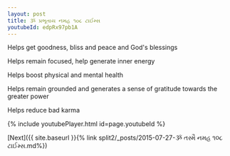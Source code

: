 ```yaml
---
layout: post
title: ૐ પ્રભૂતાય નમહ ૧૦૮ ટાઈમ્સ
youtubeId: edpRx97pb1A
---
```

 
 
Helps get goodness, bliss and peace and God's blessings
 
Helps remain focused, help generate inner energy 
 
Helps boost physical and mental health 
 
Helps remain grounded and generates a sense of gratitude towards the greater power 
 
Helps reduce bad karma
 
 
 
 


{% include youtubePlayer.html id=page.youtubeId %}
 
[Next]({{ site.baseurl }}{% link  split2/_posts/2015-07-27-ૐ તસ્મૈ નમહ ૧૦૮ ટાઈમ્સ.md%})
 
